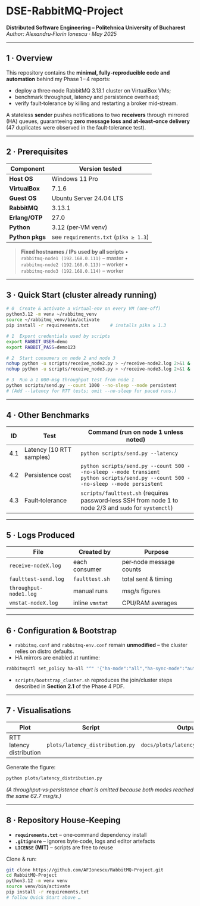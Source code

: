# DSE-RabbitMQ-Project

**Distributed Software Engineering – Politehnica University of Bucharest**
*Author: Alexandru‑Florin Ionescu · May 2025*

---

## 1 · Overview

This repository contains the **minimal, fully‑reproducible code and automation** behind my Phase 1 – 4 reports:

* deploy a three‑node RabbitMQ 3.13.1 cluster on VirtualBox VMs;
* benchmark throughput, latency and persistence overhead;
* verify fault‑tolerance by killing and restarting a broker mid‑stream.

A stateless **sender** pushes notifications to two **receivers** through mirrored (HA) queues, guaranteeing **zero message loss and at‑least‑once delivery** (47 duplicates were observed in the fault‑tolerance test).

---

## 2 · Prerequisites

| Component       | Version tested                        |
| --------------- | ------------------------------------- |
| **Host OS**     | Windows 11 Pro                        |
| **VirtualBox**  | 7.1.6                                 |
| **Guest OS**    | Ubuntu Server 24.04 LTS               |
| **RabbitMQ**    | 3.13.1                                |
| **Erlang/OTP**  | 27.0                                  |
| **Python**      | 3.12 (per‑VM venv)                    |
| **Python pkgs** | see `requirements.txt` (`pika ≥ 1.3`) |

> **Fixed hostnames / IPs used by all scripts**
> • `rabbitmq‑node1 (192.168.0.111)` – master
> • `rabbitmq‑node2 (192.168.0.113)` – worker
> • `rabbitmq‑node3 (192.168.0.114)` – worker

---

## 3 · Quick Start (cluster already running)

```bash
# 0  Create & activate a virtual‑env on every VM (one‑off)
python3.12 -m venv ~/rabbitmq_venv
source ~/rabbitmq_venv/bin/activate
pip install -r requirements.txt        # installs pika ≥ 1.3

# 1  Export credentials used by scripts
export RABBIT_USER=demo
export RABBIT_PASS=demo123

# 2  Start consumers on node 2 and node 3
nohup python -u scripts/receive_node2.py > ~/receive-node2.log 2>&1 &
nohup python -u scripts/receive_node3.py > ~/receive-node3.log 2>&1 &

# 3  Run a 1 000‑msg throughput test from node 1
python scripts/send.py --count 1000 --no-sleep --mode persistent
# (Add --latency for RTT tests; omit --no-sleep for paced runs.)
```

---

## 4 · Other Benchmarks

| ID  | Test                     | Command (run on **node 1** unless noted)                                                                                              |
| --- | ------------------------ | ------------------------------------------------------------------------------------------------------------------------------------- |
| 4.1 | Latency (10 RTT samples) | `python scripts/send.py --latency`                                                                                                    |
| 4.2 | Persistence cost         | `python scripts/send.py --count 500 --no-sleep --mode transient`<br>`python scripts/send.py --count 500 --no-sleep --mode persistent` |
| 4.3 | Fault‑tolerance          | `scripts/faulttest.sh` (requires password‑less SSH from node 1 to node 2/3 and `sudo` for `systemctl`)                                |

---

## 5 · Logs Produced

| File                   | Created by      | Purpose                 |
| ---------------------- | --------------- | ----------------------- |
| `receive-nodeX.log`    | each consumer   | per‑node message counts |
| `faulttest-send.log`   | `faulttest.sh`  | total sent & timing     |
| `throughput-node1.log` | manual runs     | msg/s figures           |
| `vmstat-nodeX.log`     | inline `vmstat` | CPU/RAM averages        |

---

## 6 · Configuration & Bootstrap

* `rabbitmq.conf` and `rabbitmq‑env.conf` remain **unmodified** – the cluster relies on distro defaults.
* HA mirrors are enabled at runtime:

```bash
rabbitmqctl set_policy ha-all "^" '{"ha-mode":"all","ha-sync-mode":"automatic"}'
```

* `scripts/bootstrap_cluster.sh` reproduces the join/cluster steps described in **Section 2.1** of the Phase 4 PDF.

---

## 7 · Visualisations

| Plot                     | Script                          | Output PNG                            |
| ------------------------ | ------------------------------- | ------------------------------------- |
| RTT latency distribution | `plots/latency_distribution.py` | `docs/plots/latency_distribution.png` |

Generate the figure:

```bash
python plots/latency_distribution.py
```

*(A throughput‑vs‑persistence chart is omitted because both modes reached the same 62.7 msg/s.)*

---

## 8 · Repository House‑Keeping

* **`requirements.txt`** – one‑command dependency install
* **`.gitignore`** – ignores byte‑code, logs and editor artefacts
* **`LICENSE` (MIT)** – scripts are free to reuse

Clone & run:

```bash
git clone https://github.com/AFIonescu/RabbitMQ-Project.git
cd RabbitMQ-Project
python3.12 -m venv venv
source venv/bin/activate
pip install -r requirements.txt
# follow Quick Start above …
```
